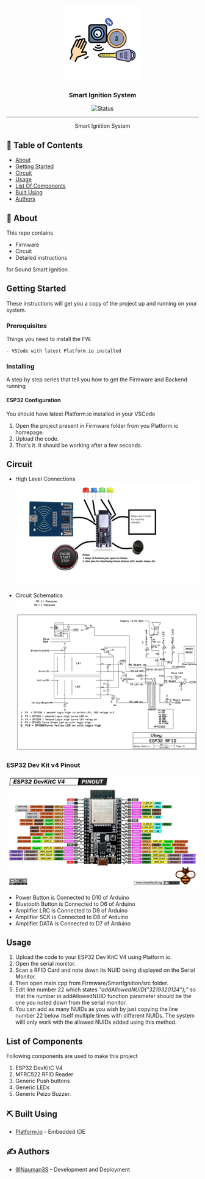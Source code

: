 <p align="center">
  <a href="" rel="noopener">
 <img width=200px height=200px src="artwork/smartIgnition.png" alt="Project logo"></a>
</p>

<h3 align="center">Smart Ignition System</h3>

<div align="center">

[![Status](https://img.shields.io/badge/status-active-success.svg)]()


</div>

---


<p align="center"> Smart Ignition System
    <br> 
</p>

## 📝 Table of Contents

- [About](#about)
- [Getting Started](#getting_started)
- [Circuit](#circuit)
- [Usage](#usage)
- [List Of Components](#list)
- [Built Using](#built_using)
- [Authors](#authors)


## 🧐 About <a name = "about"></a>

This repo contains

- Firmware
- Circuit
- Detailed instructions

for Sound Smart Ignition .



## Getting Started <a name = "getting_started"></a>

These instructions will get you a copy of the project up and running on your system. 

### Prerequisites

Things you need to install the FW.

```
- VSCode with latest Platform.io installed
```

### Installing <a name = "installing"></a>

A step by step series that tell you how to get the Firmware and Backend running

#### ESP32 Configuration

You should have latest Platform.io installed in your VSCode

  1. Open the project present in Firmware folder from you Platform.io homepage.
  2. Upload the code.
  3.  That’s it. It should be working after a few seconds.


## Circuit <a name = "circuit"></a>

*   High Level Connections
![Connections](Docs/IOTGraphicESP32System.png)

*   Circuit Schematics
![Schematics](Docs/ESP32RFIDv1.bmp)

### ESP32 Dev Kit v4 Pinout

![ESP32 Pinout](Docs/esp32Pinout.jpg)

- Power Button is Connected to D10 of Arduino
- Bluetooth Button is Connected to D6 of Arduino
- Amplifier LRC is Connected to D9 of Arduino
- Amplifier SCK is Connected to D8 of Arduino
- Amplifier DATA is Connected to D7 of Arduino




## Usage <a name = "usage"></a>

1.  Upload the code to your ESP32 Dev KitC V4 using Platform.io.
2.  Open the serial monitor.
3.  Scan a RFID Card and note down its NUID being displayed on the Serial Monitor.
4.  Then open main.cpp from Firmware/SmartIgnition/src folder.
5.  Edit line number 22 which states *"addAllowedNUID("3219320124");"* so that the number in addAllowedNUID function parameter should be the one you noted down from the serial monitor.
6.  You can add as many NUIDs as you wish by just copying the line number 22 below itself multiple times with different NUIDs. The system willl only work with the allowed NUIDs added using this method.

## List of Components <a name = "list"></a>

Following components are used to make this project

1.  ESP32 DevKitC V4
2.  MFRC522 RFID Reader
3.  Generic Push buttons
4.  Generic LEDs
5.  Generic Peizo Buzzer.


## ⛏️ Built Using <a name = "built_using"></a>

- [Platform.io](https://platformio.org/) - Embedded IDE 


## ✍️ Authors <a name = "authors"></a>

- [@Nauman3S](https://github.com/Nauman3S) - Development and Deployment
